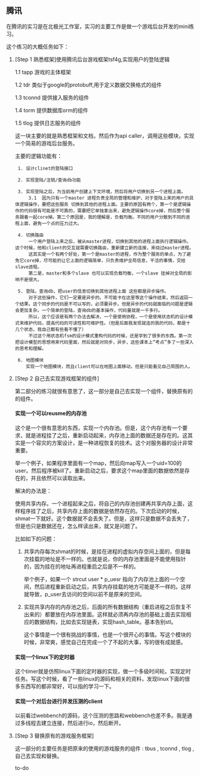 ## 腾讯

在腾讯的实习是在北极光工作室，实习的主要工作是做一个游戏后台开发的mini练习。

这个练习的大概任务如下：

1. [Step 1 熟悉框架]使用腾讯后台游戏框架tsf4g,实现用户的登陆逻辑

    1.1 tapp 游戏的主体框架

    1.2 tdr 类似于google的protobuff,用于定义数据交换格式的组件

    1.3 tconnd 提供接入服务的组件

    1.4 torm 提供数据库orm的组件

    1.5 tlog 提供日志服务的组件

    这一块主要的就是熟悉框架和文档，然后作为api caller，调用这些模块，实现一个简易的游戏后台服务。

    主要的逻辑功能有：

        1. 设计clinet的登陆接口

        2. 实现登陆/注销/查询db功能

        3. 实现登陆之后，为当前用户创建上下文环境，然后将用户切换到另一个进程上面。
            3.1  因为只有一个master 进程负责全局的管理和维护，对于登陆上来的用户的具体逻辑操作，要把这些服务 切换到其他的进程上面。主要的原因有两个，第一个是逻辑操作的代码很有可能是不可靠的，需要把它单独拿出来，避免逻辑操作core掉，然后整个服务跟着一起core掉。第二个原因是，我的理解是，负载均衡。不同的用户分散到不同的进程上面，避免一个点的压力过大。

        4. 切换路由
            一个用户登陆上来之后，被从master进程，切换到其他的进程上面执行逻辑操作。这个时候，他和client的交互就需要切换路由，重新建立新的连接，来绕过master进程。
            这其实是一个有两个好处，第一个是master的进程，作为整个服务的单点，为了避免它core掉，尽可能的让它上面的逻辑简单，只负责维护全局信息，干活的事情，交给slave进程。
            第二是，master和多个slave 也可以实现负载均衡，一个slave 挂掉对全局的影响不是很大。

        5. 登陆，查询db，把user的信息切换到其他进程上面 这些都是异步操作。
            对于这些操作，它们一定要是异步的。不可能卡在这里等这个操作结束，然后返回一个结果。这个同步的代码是不可以写的，必须要异步。但是异步的代码就面临的问题是逻辑会更加复杂。一个简单的登陆，查询db的基本操作，代码量就是一千多行。
            所以，这个应该是有两个办法去解决，一个是使用协程，一个是使用状态机的设计模式来维护代码，提高代码的可读性和可维护性。（但是后面我发现就连的我的代码，都是十几个状态，我自己都有些看不懂了）
            不过这个用状态机fsm的设计模式重构代码的时候，还是学到了很多的东西。第一次把设计模型的思想用来代码里面，然后就是对同步，异步，这些课本上“考点”多了一些深入的思考和理解。
            
        6. 地图模块
           实现一个地图模块，而且client可以在地图上面移动，但是只能看见自己周围的人。


2. [Step 2 自己去实现游戏框架的组件]

    第二部分的练习就很有意思了，这一部分是自己去实现一个组件，替换原有的的组件。
    
    #### 实现一个可以reusme的内存池 ####
    
    这个是一个很有意思的东西，实现一个内存池。但是，这个内存池有一个要求，就是进程挂了之后，重新启动起来，内存池上面的数据还是存在的。这其实是一个容灾的方案设计，是一种进程恢复的技术。这个对服务器的设计非常重要。

    举一个例子，如果程序里面有一个map，然后向map写入一个uid=100的user。然后程序被kill了。重新启动之后，要求这个map里面的数据依然是存在的，并且依然可以读取出来。

    解决的办法是：

    使用共享内存。一个进程起来之后，将自己的内存池创建再共享内存上面，这样程序挂了之后，共享内存上面的数据是依然存在的。下次启动的时候，shmat一下就好。这个数据就不会丢失了。但是，这样只是数据不会丢失了，但是也只是数据还在，怎么样读出来，就又是问题了。
    
    比如如下的问题：
    1. 共享内存每次shmat的时候，是挂在进程的虚拟内存空间上面的，但是每次挂载的地址是不一样的。也就是说，你的内存池里面是不能使用指针的，因为挂在的地址再进程重启之后是不一样的。
    
        举个例子，如果一个 strcut user * p_uesr 指向了内存池上面的一个空间，然后进程重新启动之后，共享内存挂载的地方可能是不一样的。这样就导致，p_user去访问的空间以前不是原来的空间。

    2. 实现共享内存的内存池之后，后面的所有数据结构（重启进程之后恢复不出来的）都要放在内存池里面。这样就必须再内存池的基础上面去实现相应的数据结构，比如去实现链表，实现hash_table。基本告别stl。

        这个事情是一个很有挑战的事情，也是一个很开心的事情。写这个模块的时候，非常爽，感觉自己在完成一个了不起的大事，写的很有成就感。

    
    #### 实现一个linux下的定时器 ####

    这个timer就是仿照linux下面的定时器的实现，做一个多级时间轮。实现定时任务。写这个时候，看了一些linux的源码和相关的资料，发现linux下面的很多东西写的都非常好，可以指的学习一下。

    #### 实现一个对后台进行并发压测的client ####

    以前看过webbench的源码，这个压测的思路和webbench也差不多。我是通过多线程去建立连接，然后进行io，然后断开。



3. [Step 3 替换原有的游戏服务框架]

    这一部分的主要任务是把原来的使用的游戏服务的组件 : tbus , tconnd , tlog ,自己去实现和替换。

    to-do

